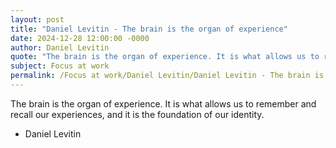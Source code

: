 ```yaml
---
layout: post
title: "Daniel Levitin - The brain is the organ of experience"
date: 2024-12-28 12:00:00 -0000
author: Daniel Levitin
quote: "The brain is the organ of experience. It is what allows us to remember and recall our experiences, and it is the foundation of our identity."
subject: Focus at work
permalink: /Focus at work/Daniel Levitin/Daniel Levitin - The brain is the organ of experience
---
```


The brain is the organ of experience. It is what allows us to remember and recall our experiences, and it is the foundation of our identity.

- Daniel Levitin
